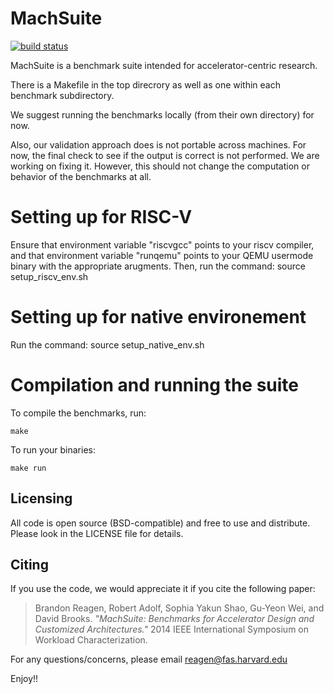 # MachSuite

[![build status](https://travis-ci.org/breagen/MachSuite.svg?branch=master)](https://travis-ci.org/breagen/MachSuite)

MachSuite is a benchmark suite intended for accelerator-centric research.

There is a Makefile in the top direcrory as well as one within each benchmark
subdirectory.

We suggest running the benchmarks locally (from their own directory) for now.

Also, our validation approach does is not portable across machines.
For now, the final check to see if the output is correct is not performed.
We are working on fixing it. However, this should not change the computation
or behavior of the benchmarks at all.

# Setting up for RISC-V
Ensure that environment variable "riscvgcc" points to your riscv compiler,
and that environment variable "runqemu" points to your QEMU usermode binary
with the appropriate arugments. Then, run the command:
	source setup_riscv_env.sh

# Setting up for native environement
Run the command: 
	source setup_native_env.sh

# Compilation and running the suite
To compile the benchmarks, run:

	make

To run your binaries:

	make run


## Licensing

All code is open source (BSD-compatible) and free to use and distribute. Please
look in the LICENSE file for details.

## Citing

If you use the code, we would appreciate it if you cite the following paper:

> Brandon Reagen, Robert Adolf, Sophia Yakun Shao, Gu-Yeon Wei, and David Brooks.
> *"MachSuite: Benchmarks for Accelerator Design and Customized Architectures."*
  2014 IEEE International Symposium on Workload Characterization.

For any questions/concerns, please email [reagen@fas.harvard.edu](reagen@fas.harvard.edu)

Enjoy!!
